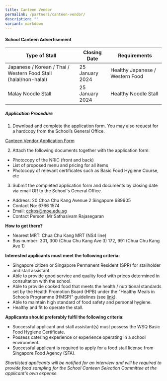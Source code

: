 ```yaml
---
title: Canteen Vendor
permalink: /partners/canteen-vendor/
description: ""
variant: markdown
---
```

#### **School Canteen Advertisement**


| Type of Stall | Closing Date | Requirements |
| -------- | -------- | -------- |
| Japanese / Korean / Thai / Western Food Stall (halal/non-halal) | 25 January 2024  | Healthy Japanese / Western Food |
| Malay Noodle Stall | 25 January 2024  | Healthy Noodle Stall |

##### **Application Procedure**

1. Download and complete the application form. You may also request for a hardcopy from the School’s General Office.
 
 [Canteen Vendor Application Form](/files/Canteen_Application_Form_2024.pdf)

2. Attach the following documents together with the application form:
* Photocopy of the NRIC (front and back)
* List of proposed menu and pricing for all items
* Photocopy of relevant certificates such as Basic Food Hygiene Course, etc

3. Submit the completed application form and documents by closing date via email OR to the School's General Office.

* Address: 20 Choa Chu Kang Avenue 2 Singapore 689905
* Contact No: 6766 1574
* Email: cckps@moe.edu.sg
* Contact Person: Mr Sathasivam Rajasegaran 

**How to get there?**
* Nearest MRT: Chua Chu Kang MRT (NS4 line) 
* Bus number: 301, 300 (Chua Chu Kang Ave 3)
                            172, 991 (Chua Chu Kang Ave 1)

**Interested applicants must meet the following criteria:**
* Singapore citizen or Singapore Permanent Resident (SPR) for stallholder and stall assistant.
* Able to provide good service and quality food with prices determined in consultation with the school.
* Able to provide cooked food that meets the health / nutritional standards set by the Health Promotion Board (HPB) under the "Healthy Meals in Schools Programme (HMSP)" guidelines (see [link](https://www.hpb.gov.sg/schools/school-programmes/healthy-meals-in-schools-programme)).
* Able to maintain high standard of food safety and personal hygiene.
* Healthy and fit to operate the stall.


**Applicants should preferably fulfil the following criteria:**
* Successful applicant and stall assistant(s) must possess the WSQ Basic Food Hygiene Certificate.
* Possess catering experience or experience operating in a school environment.
* Successful applicant is required to apply for a food stall license from Singapore Food Agency (SFA).


*Shortlisted applicants will be notified for an interview and will be required to provide food sampling for the School Canteen Selection Committee at the applicant's own expense.*